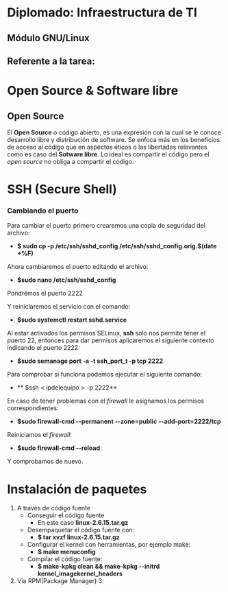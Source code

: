 # Diplomado: Infraestructura de TI
## Módulo GNU/Linux

## Referente a la tarea:


# Open Source & Software libre

## Open Source

El **Open Source** o código abierto, es una expresión con la cual se le conoce desarrollo libre y distribución de software.
Se enfoca más en los beneficios de acceso al código que en aspectos éticos o las libertades relevantes como es caso del **Sotware libre**. Lo ideal es compartir el código pero el *open source* no obliga a compartir el código.


# SSH (Secure Shell)

### Cambiando el puerto

Para cambiar el puerto primero crearemos una copia de seguridad del archivo:

 - **$ sudo cp -p /etc/ssh/sshd_config /etc/ssh/sshd_config.orig.$(date +%F)**

Ahora cambiaremos el puerto editando el archivo:

 - **$sudo nano /etc/ssh/sshd_config**        

Pondrémos el puerto 2222

Y reiniciaremos el servicio con el comando:

 - **$sudo systemctl restart sshd.service**

Al estar activados los permisos SELinux, **ssh** sólo nos permite tener el puerto 22, entonces para dar permisos aplicaremos el siguiente contexto indicando el puerto 2222:

 - **$sudo semanage port  -a  -t  ssh_port_t  -p  tcp  2222**

 Para comprobar si funciona podemos ejecutar el siguiente comando:

 - ** $ssh < ipdelequipo > -p 2222**

En caso de tener problemas con el *firewall* le asignamos los permisos correspondientes:

 - **$sudo firewall-cmd --permanent --zone=public --add-port=2222/tcp**

Reiniciamos el *firewall*:

 - **$sudo firewall-cmd  --reload**

Y comprobamos de nuevo.



# Instalación de paquetes

 1. A través de código fuente
	 - Conseguir el código fuente
		 - En este caso **linux-2.6.15.tar.gz**
	 - Desempaquetar el código fuente con:
		 - **$ tar xvzf linux-2.6.15.tar.gz**
	 - Configurar el kernel con herramientas, por ejemplo make:
		 - **$ make menuconfig**
	 - Compilar el código fuente:
		 - **$ make-kpkg clean && make-kpkg --initrd kernel_imagekernel_headers**
 2. Vía RPM(Package Manager)
	 3. 
